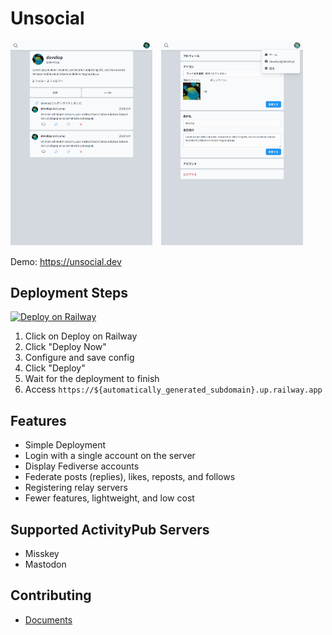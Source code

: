 # Unsocial

<img src="screenshot1.png" width="45%" />　<img src="screenshot2.png" width="45%" />

Demo: https://unsocial.dev

## Deployment Steps

[![Deploy on Railway](https://railway.app/button.svg)](https://railway.app/template/Du5yi-?referralCode=mveF9L)

1. Click on Deploy on Railway
2. Click "Deploy Now"
3. Configure and save config
4. Click "Deploy"
5. Wait for the deployment to finish
6. Access `https://${automatically_generated_subdomain}.up.railway.app`

## Features

- Simple Deployment
- Login with a single account on the server
- Display Fediverse accounts
- Federate posts (replies), likes, reposts, and follows
- Registering relay servers
- Fewer features, lightweight, and low cost

## Supported ActivityPub Servers

- Misskey
- Mastodon

## Contributing

- [Documents](./docs)

